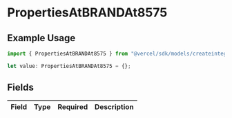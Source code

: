 # PropertiesAtBRANDAt8575

## Example Usage

```typescript
import { PropertiesAtBRANDAt8575 } from "@vercel/sdk/models/createintegrationstoredirectop.js";

let value: PropertiesAtBRANDAt8575 = {};
```

## Fields

| Field       | Type        | Required    | Description |
| ----------- | ----------- | ----------- | ----------- |